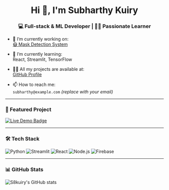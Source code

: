 <h1 align="center">Hi 👋, I'm Subharthy Kuiry</h1>
<h3 align="center">💻 Full-stack & ML Developer | 👨‍🎓 Passionate Learner</h3>

- 🔭 I’m currently working on:  
  [😷 Mask Detection System](https://s8kuiry-masked-detection-system-app-u7g6yb.streamlit.app/)

- 🌱 I’m currently learning:  
  React, Streamlit, TensorFlow

- 👨‍💻 All my projects are available at:  
  [GitHub Profile](https://github.com/S8kuiry)

- 📫 How to reach me:  
  `subharthy@example.com` *(replace with your email)*

---

### 🚀 Featured Project

<a href="https://s8kuiry-masked-detection-system-app-u7g6yb.streamlit.app/" target="_blank">
  <img src="https://img.shields.io/badge/Live%20App-Mask%20Detection-blue?style=for-the-badge" alt="Live Demo Badge"/>
</a>

---

### 🛠️ Tech Stack
![Python](https://img.shields.io/badge/-Python-3776AB?style=flat&logo=python&logoColor=white)
![Streamlit](https://img.shields.io/badge/-Streamlit-FF4B4B?style=flat&logo=streamlit&logoColor=white)
![React](https://img.shields.io/badge/-React-20232A?style=flat&logo=react)
![Node.js](https://img.shields.io/badge/-Node.js-339933?style=flat&logo=node.js)
![Firebase](https://img.shields.io/badge/-Firebase-FFCA28?style=flat&logo=firebase)

---

### 📊 GitHub Stats

![S8kuiry's GitHub stats](https://github-readme-stats.vercel.app/api?username=S8kuiry&show_icons=true&theme=radical)
